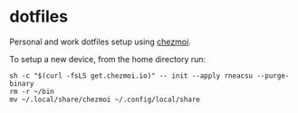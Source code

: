 # dotfiles

Personal and work dotfiles setup using [chezmoi](https://www.chezmoi.io/).

To setup a new device, from the home directory run:

```shell
sh -c "$(curl -fsLS get.chezmoi.io)" -- init --apply rneacsu --purge-binary
rm -r ~/bin
mv ~/.local/share/chezmoi ~/.config/local/share
```
